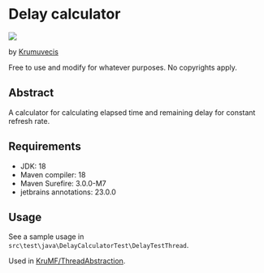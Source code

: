 # Delay calculator

[![](https://jitpack.io/v/KruMF/DelayCalculator.svg)](https://jitpack.io/#KruMF/DelayCalculator)

by [Krumuvecis](https://github.com/Krumuvecis)

Free to use and modify for whatever purposes. No copyrights apply.


## Abstract

A calculator for calculating elapsed time and remaining delay for constant refresh rate.


## Requirements

* JDK: 18
* Maven compiler: 18
* Maven Surefire: 3.0.0-M7
* jetbrains annotations: 23.0.0


## Usage

See a sample usage in `src\test\java\DelayCalculatorTest\DelayTestThread`.

Used in [KruMF/ThreadAbstraction](https://www.github.com/KruMF/ThreadAbstraction).
